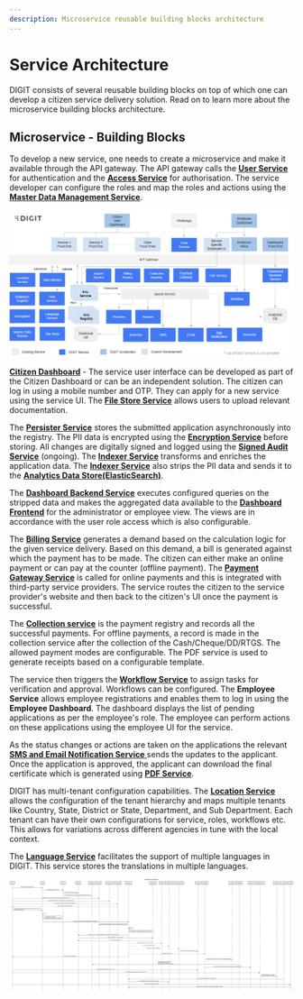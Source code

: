 ```yaml
---
description: Microservice reusable building blocks architecture
---
```


# Service Architecture

DIGIT consists of several reusable building blocks on top of which one can develop a citizen service delivery solution. Read on to learn more about the microservice building blocks architecture.

## Microservice - Building Blocks

To develop a new service, one needs to create a microservice and make it available through the API gateway. The API gateway calls the [**User Service**](../core-services/user-services.md) for authentication and the [**Access Service**](../core-services/access-control-services.md) for authorisation. The service developer can configure the roles and map the roles and actions using the [**Master Data Management Service**](../core-services/mdms-master-data-management-service/).&#x20;

![DIGIT Services](<../../.gitbook/assets/image (311).png>)

[**Citizen Dashboard**](../../get-started/developer-guide/ui-developer-guide/citizen-module-setup/) - The service user interface can be developed as part of the Citizen Dashboard or can be an independent solution. The citizen can log in using a mobile number and OTP. They can apply for a new service using the service UI. The [**File Store Service**](../core-services/filestore-service.md) allows users to upload relevant documentation.&#x20;

The [**Persister Service**](../core-services/persister-service/) stores the submitted application asynchronously into the registry. The PII data is encrypted using the [**Encryption Service**](../core-services/encryption-service/) before storing. All changes are digitally signed and logged using the [**Signed Audit Service**](broken-reference) (ongoing).  The [**Indexer Service**](../core-services/indexer-service/) transforms and enriches the application data. The [**Indexer Service**](../core-services/indexer-service/) also strips the PII data and sends it to the [**Analytics Data Store(ElasticSearch)**](../../get-started/operations-guide/availability/backbone-services/elastic-search.md).&#x20;

The [**Dashboard Backend Service**](https://urban.digit.org/platform/configure-digit/services-overview/business-services/dashboard-analytics-backend) executes configured queries on the stripped data and makes the aggregated data available to the [**Dashboard Frontend**](../../get-started/operations-guide/availability/dss-dashboard.md) for the administrator or employee view. The views are in accordance with the user role access which is also configurable.&#x20;

The [**Billing Service**](https://urban.digit.org/platform/configure-digit/services-overview/business-services/billing-service) generates a demand based on the calculation logic for the given service delivery. Based on this demand, a bill is generated against which the payment has to be made. The citizen can either make an online payment or can pay at the counter (offline payment). The [**Payment Gateway Service**](../core-services/payment-gateway-service.md) is called for online payments and this is integrated with third-party service providers. The service routes the citizen to the service provider's website and then back to the citizen's UI once the payment is successful. &#x20;

The [**Collection service**](https://urban.digit.org/platform/configure-digit/services-overview/business-services/collection-service/collection-service-v2) is the payment registry and records all the successful payments. For offline payments, a record is made in the collection service after the collection of the Cash/Cheque/DD/RTGS. The allowed payment modes are configurable. The PDF service is used to generate receipts based on a configurable template.&#x20;

The service then triggers the [**Workflow Service**](../core-services/workflow-service/) to assign tasks for verification and approval. Workflows can be configured.  The **Employee Service** allows employee registrations and enables them to log in using the **Employee Dashboard**. The dashboard displays the list of pending applications as per the employee's role. The employee can perform actions on these applications using the employee UI for the service. &#x20;

As the status changes or actions are taken on the applications the relevant [**SMS and Email Notification Service** ](../core-services/sms-notification-service/)sends the updates to the applicant. Once the application is approved, the applicant can download the final certificate which is generated using [**PDF Service**](../core-services/pdf-generation-service.md). &#x20;

DIGIT has multi-tenant configuration capabilities. The [**Location Service**](../core-services/location-services.md) allows the configuration of the tenant hierarchy and maps multiple tenants like Country, State, District or State, Department, and Sub Department. Each tenant can have their own configurations for service, roles, workflows etc. This allows for variations across different agencies in tune with the local context.&#x20;

The [**Language Service**](../core-services/localization-service/) facilitates the support of multiple languages in DIGIT. This service stores the translations in multiple languages.



![End to End Citizen Flow](<../../.gitbook/assets/Citizen WSD.png>)

